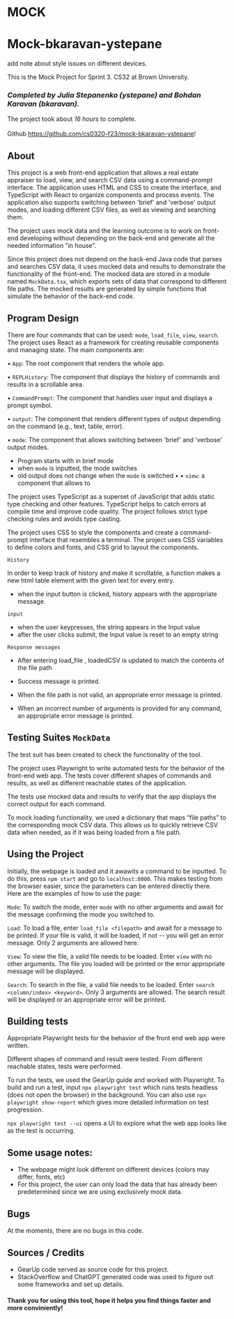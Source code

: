 # MOCK

# Mock-bkaravan-ystepane

add note about style issues on different devices.

This is the Mock Project for Sprint 3. CS32 at Brown University.

### _Completed by Julia Stepanenko (ystepane) and Bohdan Karavan (bkaravan)._

The project took about _*16 hours*_ to complete. \
\
Github https://github.com/cs0320-f23/mock-bkaravan-ystepane!

## About

This project is a web front-end application that allows a real estate appraiser to load, view, and search CSV data using a command-prompt interface. The application uses HTML and CSS to create the interface, and TypeScript with React to organize components and process events. The application also supports switching between 'brief' and 'verbose' output modes, and loading different CSV files, as well as viewing and searching them.

The project uses mock data and the learning outcome is to work on front-end developing without depending on the back-end and generate all the needed information "in house".

Since this project does not depend on the back-end Java code that parses and searches CSV data, it uses mocked data and results to demonstrate the functionality of the front-end. The mocked data are stored in a module named `MockData.tsx`, which exports sets of data that correspond to different file paths. The mocked results are generated by simple functions that simulate the behavior of the back-end code.

## Program Design

There are four commands that can be used: `mode`, `load_file`, `view`, `search`.
The project uses React as a framework for creating reusable components and managing state. The main components are:

• `App`: The root component that renders the whole app.

• `REPLHistory`: The component that displays the history of commands and results in a scrollable area.

• `CommandPrompt`: The component that handles user input and displays a prompt symbol.

• `output`: The component that renders different types of output depending on the command (e.g., text, table, error).

• `mode`: The component that allows switching between 'brief' and 'verbose' output modes.

- Program starts with in brief mode
- when `mode` is inputted, the mode switches
- old output does not change when the `mode` is switched
  •
  • `view`: a component that allows to

The project uses TypeScript as a superset of JavaScript that adds static type checking and other features. TypeScript helps to catch errors at compile time and improve code quality. The project follows strict type checking rules and avoids type casting.

The project uses CSS to style the components and create a command-prompt interface that resembles a terminal. The project uses CSS variables to define colors and fonts, and CSS grid to layout the components.

`History`

In order to keep track of history and make it scrollable, a function makes a new html table element with the given text for every entry.

- when the input button is clicked, history appears with the appropriate message.

`input`

- when the user keypresses, the string appears in the Input value
- after the user clicks submit, the Input value is reset to an empty string

`Response messages`

- After entering load_file <file path>, loadedCSV is updated to match the contents of the file path

- Success message is printed.

- When the file path is not valid, an appropriate error message is printed.

- When an incorrect number of arguments is provided for any command, an appropriate error message is printed.

## Testing Suites `MockData`

The test suit has been created to check the functionality of the tool.

The project uses Playwright to write automated tests for the behavior of the front-end web app. The tests cover different shapes of commands and results, as well as different reachable states of the application.

The tests use mocked data and results to verify that the app displays the correct output for each command.

To mock loading functionality, we used a dictionary that maps “file paths” to the corresponding mock CSV data. This allows us to quickly retrieve CSV data when needed, as if it was being loaded from a file path.

## Using the Project

Initially, the webpage is loaded and it awawits a command to be inputted.
To do this, press `npm start` and go to `localhost:8000`.
This makes testing from the browser easier, since the parameters can be entered directly there.
Here are the examples of how to use the page:

`Mode`:
To switch the mode, enter `mode` with no other arguments and await for the message confirming the mode you switched to.

`Load`:
To load a file, enter `load_file <filepath>` and await for a message to be printed. If your file is valid, it will be loaded, if not -- you will get an error message. Only 2 arguments are allowed here.

`View`:
To view the file, a valid file needs to be loaded. Enter `view` with no other arguments. The file you loaded will be printed or the error appropriate message will be displayed.

`Search`:
To search in the file, a valid file needs to be loaded. Enter `search <column/index> <keyword>`. Only 3 arguments are allowed. The search result will be displayed or an appropriate error will be printed.

## Building tests

Appropriate Playwright tests for the behavior of the front end web app were written.

Different shapes of command and result were tested.
From different reachable states, tests were performed.

To run the tests, we used the GearUp guide and worked with Playwright.
To build and run a test, input `npx playwright test` which runs tests headless (does not open the browser) in the background. You can also use `npx playwright show-report` which gives more detailed information on test progression.

`npx playwright test --ui` opens a UI to explore what the web app looks like as the test is occurring.

## Some usage notes:

- The webpage might look different on different devices (colors may differ, fonts, etc)
- For this project, the user can only load the data that has already been predetermined since we are using exclusively mock data.

## Bugs

At the moments, there are no bugs in this code.

## Sources / Credits

- GearUp code served as source code for this project.
- StackOverflow and ChatGPT generated code was used to figure out some frameworks and set up details.

#### Thank you for using this tool, hope it helps you find things faster and more conviniently!
